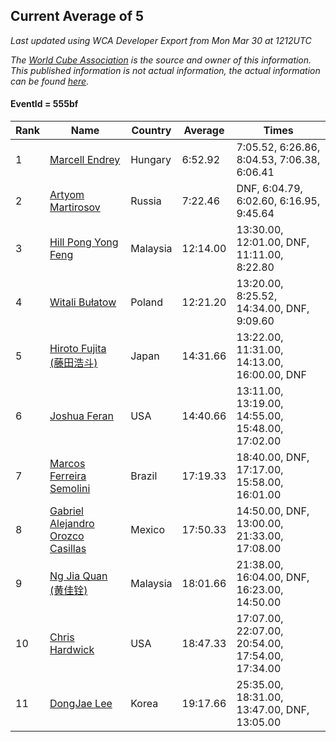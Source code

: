 ## Current Average of 5

*Last updated using WCA Developer Export from Mon Mar 30 at 1212UTC*

*The [World Cube Association](https://www.worldcubeassociation.org) is the source and owner of this information. This published information is not actual information, the actual information can be found [here](https://www.worldcubeassociation.org/results).*

#### EventId = 555bf

|Rank|Name|Country|Average|Times|  
|--|--|--|--|--|  
|1|[Marcell Endrey](https://www.worldcubeassociation.org/persons/2007ENDR01)|Hungary|6:52.92|7:05.52, 6:26.86, 8:04.53, 7:06.38, 6:06.41|  
|2|[Artyom Martirosov](https://www.worldcubeassociation.org/persons/2016MART29)|Russia|7:22.46|DNF, 6:04.79, 6:02.60, 6:16.95, 9:45.64|  
|3|[Hill Pong Yong Feng](https://www.worldcubeassociation.org/persons/2017FENG10)|Malaysia|12:14.00|13:30.00, 12:01.00, DNF, 11:11.00, 8:22.80|  
|4|[Witali Bułatow](https://www.worldcubeassociation.org/persons/2015BUAT01)|Poland|12:21.20|13:20.00, 8:25.52, 14:34.00, DNF, 9:09.60|  
|5|[Hiroto Fujita (藤田浩斗)](https://www.worldcubeassociation.org/persons/2012FUJI01)|Japan|14:31.66|13:22.00, 11:31.00, 14:13.00, 16:00.00, DNF|  
|6|[Joshua Feran](https://www.worldcubeassociation.org/persons/2011FERA01)|USA|14:40.66|13:11.00, 13:19.00, 14:55.00, 15:48.00, 17:02.00|  
|7|[Marcos Ferreira Semolini](https://www.worldcubeassociation.org/persons/2017SEMO02)|Brazil|17:19.33|18:40.00, DNF, 17:17.00, 15:58.00, 16:01.00|  
|8|[Gabriel Alejandro Orozco Casillas](https://www.worldcubeassociation.org/persons/2008CASI01)|Mexico|17:50.33|14:50.00, DNF, 13:00.00, 21:33.00, 17:08.00|  
|9|[Ng Jia Quan (黄佳铨)](https://www.worldcubeassociation.org/persons/2015QUAN03)|Malaysia|18:01.66|21:38.00, 16:04.00, DNF, 16:23.00, 14:50.00|  
|10|[Chris Hardwick](https://www.worldcubeassociation.org/persons/2003HARD01)|USA|18:47.33|17:07.00, 22:07.00, 20:54.00, 17:54.00, 17:34.00|  
|11|[DongJae Lee](https://www.worldcubeassociation.org/persons/2018LEED01)|Korea|19:17.66|25:35.00, 18:31.00, 13:47.00, DNF, 13:05.00|  
